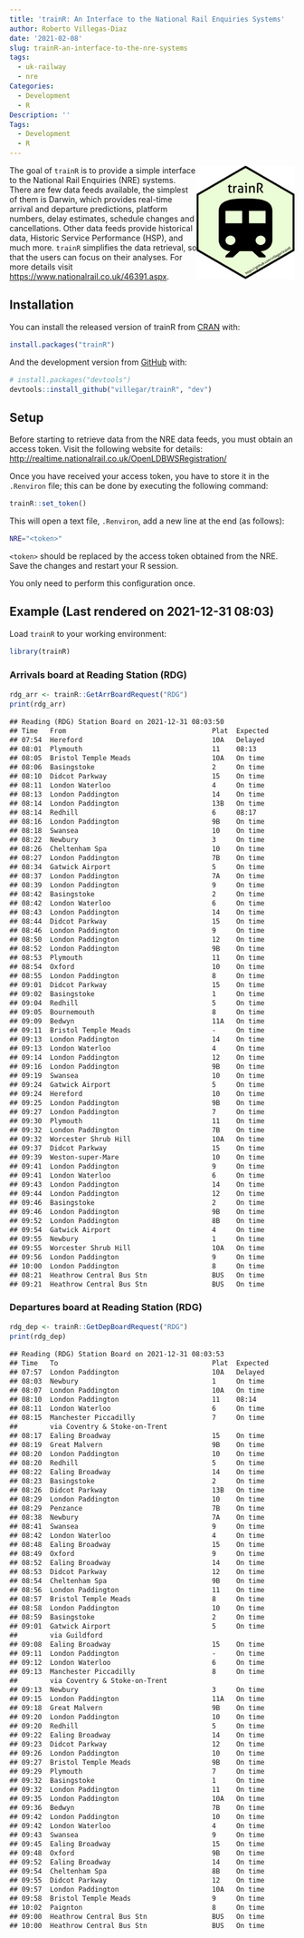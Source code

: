 ```yaml
---
title: 'trainR: An Interface to the National Rail Enquiries Systems'
author: Roberto Villegas-Diaz
date: '2021-02-08'
slug: trainR-an-interface-to-the-nre-systems
tags:
  - uk-railway
  - nre
Categories:
  - Development
  - R
Description: ''
Tags:
  - Development
  - R
---
```


<img src="https://raw.githubusercontent.com/villegar/trainR/main/inst/images/logo.png" alt="logo" align="right" height=200px/>

The goal of `trainR` is to provide a simple interface to the 
National Rail Enquiries (NRE) systems. There are few data feeds 
available, the simplest of them is Darwin, which provides real-time 
arrival and departure predictions, platform numbers, delay estimates, 
schedule changes and cancellations. Other data feeds provide historical 
data, Historic Service Performance (HSP), and much more. `trainR` 
simplifies the data retrieval, so that the users can focus on their 
analyses. For more details visit 
https://www.nationalrail.co.uk/46391.aspx.

## Installation

You can install the released version of trainR from [CRAN](https://CRAN.R-project.org) with:

``` r
install.packages("trainR")
```

And the development version from [GitHub](https://github.com/) with:

``` r
# install.packages("devtools")
devtools::install_github("villegar/trainR", "dev")
```

## Setup
Before starting to retrieve data from the NRE data feeds, you must obtain an access token. 
Visit the following website for details: http://realtime.nationalrail.co.uk/OpenLDBWSRegistration/

Once you have received your access token, you have to store it in the `.Renviron` file; this can be 
done by executing the following command:


```r
trainR::set_token()
```

This will open a text file, `.Renviron`, add a new line at the end (as follows):

```bash
NRE="<token>"
```

`<token>` should be replaced by the access token obtained from the NRE. Save the changes and restart 
your R session.

You only need to perform this configuration once.

## Example (Last rendered on 2021-12-31 08:03)

Load `trainR` to your working environment:

```r
library(trainR)
```

### Arrivals board at Reading Station (RDG)


```r
rdg_arr <- trainR::GetArrBoardRequest("RDG")
print(rdg_arr)
```

```
## Reading (RDG) Station Board on 2021-12-31 08:03:50
## Time   From                                    Plat  Expected
## 07:54  Hereford                                10A   Delayed
## 08:01  Plymouth                                11    08:13
## 08:05  Bristol Temple Meads                    10A   On time
## 08:06  Basingstoke                             2     On time
## 08:10  Didcot Parkway                          15    On time
## 08:11  London Waterloo                         4     On time
## 08:13  London Paddington                       14    On time
## 08:14  London Paddington                       13B   On time
## 08:14  Redhill                                 6     08:17
## 08:16  London Paddington                       9B    On time
## 08:18  Swansea                                 10    On time
## 08:22  Newbury                                 3     On time
## 08:26  Cheltenham Spa                          10    On time
## 08:27  London Paddington                       7B    On time
## 08:34  Gatwick Airport                         5     On time
## 08:37  London Paddington                       7A    On time
## 08:39  London Paddington                       9     On time
## 08:42  Basingstoke                             2     On time
## 08:42  London Waterloo                         6     On time
## 08:43  London Paddington                       14    On time
## 08:44  Didcot Parkway                          15    On time
## 08:46  London Paddington                       9     On time
## 08:50  London Paddington                       12    On time
## 08:52  London Paddington                       9B    On time
## 08:53  Plymouth                                11    On time
## 08:54  Oxford                                  10    On time
## 08:55  London Paddington                       8     On time
## 09:01  Didcot Parkway                          15    On time
## 09:02  Basingstoke                             1     On time
## 09:04  Redhill                                 5     On time
## 09:05  Bournemouth                             8     On time
## 09:09  Bedwyn                                  11A   On time
## 09:11  Bristol Temple Meads                    -     On time
## 09:13  London Paddington                       14    On time
## 09:13  London Waterloo                         4     On time
## 09:14  London Paddington                       12    On time
## 09:16  London Paddington                       9B    On time
## 09:19  Swansea                                 10    On time
## 09:24  Gatwick Airport                         5     On time
## 09:24  Hereford                                10    On time
## 09:25  London Paddington                       9B    On time
## 09:27  London Paddington                       7     On time
## 09:30  Plymouth                                11    On time
## 09:32  London Paddington                       7B    On time
## 09:32  Worcester Shrub Hill                    10A   On time
## 09:37  Didcot Parkway                          15    On time
## 09:39  Weston-super-Mare                       10    On time
## 09:41  London Paddington                       9     On time
## 09:41  London Waterloo                         6     On time
## 09:43  London Paddington                       14    On time
## 09:44  London Paddington                       12    On time
## 09:46  Basingstoke                             2     On time
## 09:46  London Paddington                       9B    On time
## 09:52  London Paddington                       8B    On time
## 09:54  Gatwick Airport                         4     On time
## 09:55  Newbury                                 1     On time
## 09:55  Worcester Shrub Hill                    10A   On time
## 09:56  London Paddington                       9     On time
## 10:00  London Paddington                       8     On time
## 08:21  Heathrow Central Bus Stn                BUS   On time
## 09:21  Heathrow Central Bus Stn                BUS   On time
```

### Departures board at Reading Station (RDG)


```r
rdg_dep <- trainR::GetDepBoardRequest("RDG")
print(rdg_dep)
```

```
## Reading (RDG) Station Board on 2021-12-31 08:03:53
## Time   To                                      Plat  Expected
## 07:57  London Paddington                       10A   Delayed
## 08:03  Newbury                                 1     On time
## 08:07  London Paddington                       10A   On time
## 08:10  London Paddington                       11    08:14
## 08:11  London Waterloo                         6     On time
## 08:15  Manchester Piccadilly                   7     On time
##        via Coventry & Stoke-on-Trent           
## 08:17  Ealing Broadway                         15    On time
## 08:19  Great Malvern                           9B    On time
## 08:20  London Paddington                       10    On time
## 08:20  Redhill                                 5     On time
## 08:22  Ealing Broadway                         14    On time
## 08:23  Basingstoke                             2     On time
## 08:26  Didcot Parkway                          13B   On time
## 08:29  London Paddington                       10    On time
## 08:29  Penzance                                7B    On time
## 08:38  Newbury                                 7A    On time
## 08:41  Swansea                                 9     On time
## 08:42  London Waterloo                         4     On time
## 08:48  Ealing Broadway                         15    On time
## 08:49  Oxford                                  9     On time
## 08:52  Ealing Broadway                         14    On time
## 08:53  Didcot Parkway                          12    On time
## 08:54  Cheltenham Spa                          9B    On time
## 08:56  London Paddington                       11    On time
## 08:57  Bristol Temple Meads                    8     On time
## 08:58  London Paddington                       10    On time
## 08:59  Basingstoke                             2     On time
## 09:01  Gatwick Airport                         5     On time
##        via Guildford                           
## 09:08  Ealing Broadway                         15    On time
## 09:11  London Paddington                       -     On time
## 09:12  London Waterloo                         6     On time
## 09:13  Manchester Piccadilly                   8     On time
##        via Coventry & Stoke-on-Trent           
## 09:13  Newbury                                 3     On time
## 09:15  London Paddington                       11A   On time
## 09:18  Great Malvern                           9B    On time
## 09:20  London Paddington                       10    On time
## 09:20  Redhill                                 5     On time
## 09:22  Ealing Broadway                         14    On time
## 09:23  Didcot Parkway                          12    On time
## 09:26  London Paddington                       10    On time
## 09:27  Bristol Temple Meads                    9B    On time
## 09:29  Plymouth                                7     On time
## 09:32  Basingstoke                             1     On time
## 09:32  London Paddington                       11    On time
## 09:35  London Paddington                       10A   On time
## 09:36  Bedwyn                                  7B    On time
## 09:42  London Paddington                       10    On time
## 09:42  London Waterloo                         4     On time
## 09:43  Swansea                                 9     On time
## 09:45  Ealing Broadway                         15    On time
## 09:48  Oxford                                  9B    On time
## 09:52  Ealing Broadway                         14    On time
## 09:54  Cheltenham Spa                          8B    On time
## 09:55  Didcot Parkway                          12    On time
## 09:57  London Paddington                       10A   On time
## 09:58  Bristol Temple Meads                    9     On time
## 10:02  Paignton                                8     On time
## 09:00  Heathrow Central Bus Stn                BUS   On time
## 10:00  Heathrow Central Bus Stn                BUS   On time
```
